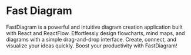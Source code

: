 # Fast Diagram

FastDiagram is a powerful and intuitive diagram creation application built with React and ReactFlow. Effortlessly design flowcharts, mind maps, and diagrams with a simple drag-and-drop interface. Create, connect, and visualize your ideas quickly. Boost your productivity with FastDiagram!
